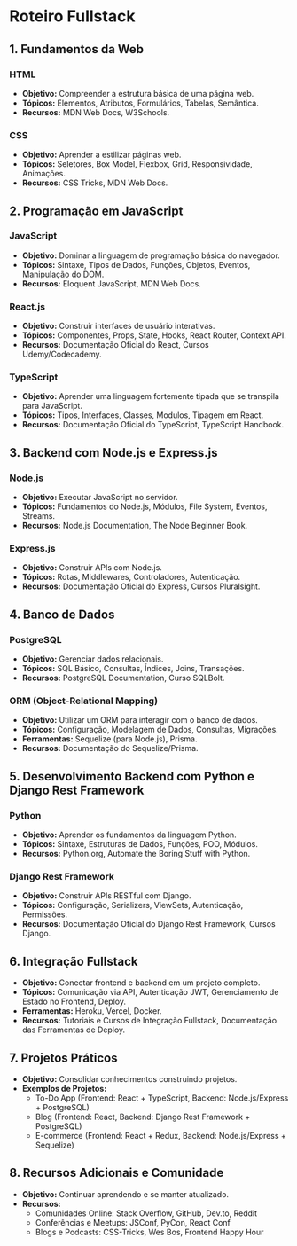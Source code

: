 # Roteiro Fullstack

## 1. Fundamentos da Web

### HTML
- **Objetivo:** Compreender a estrutura básica de uma página web.
- **Tópicos:** Elementos, Atributos, Formulários, Tabelas, Semântica.
- **Recursos:** MDN Web Docs, W3Schools.

### CSS
- **Objetivo:** Aprender a estilizar páginas web.
- **Tópicos:** Seletores, Box Model, Flexbox, Grid, Responsividade, Animações.
- **Recursos:** CSS Tricks, MDN Web Docs.

## 2. Programação em JavaScript

### JavaScript
- **Objetivo:** Dominar a linguagem de programação básica do navegador.
- **Tópicos:** Sintaxe, Tipos de Dados, Funções, Objetos, Eventos, Manipulação do DOM.
- **Recursos:** Eloquent JavaScript, MDN Web Docs.

### React.js
- **Objetivo:** Construir interfaces de usuário interativas.
- **Tópicos:** Componentes, Props, State, Hooks, React Router, Context API.
- **Recursos:** Documentação Oficial do React, Cursos Udemy/Codecademy.

### TypeScript
- **Objetivo:** Aprender uma linguagem fortemente tipada que se transpila para JavaScript.
- **Tópicos:** Tipos, Interfaces, Classes, Modulos, Tipagem em React.
- **Recursos:** Documentação Oficial do TypeScript, TypeScript Handbook.

## 3. Backend com Node.js e Express.js

### Node.js
- **Objetivo:** Executar JavaScript no servidor.
- **Tópicos:** Fundamentos do Node.js, Módulos, File System, Eventos, Streams.
- **Recursos:** Node.js Documentation, The Node Beginner Book.

### Express.js
- **Objetivo:** Construir APIs com Node.js.
- **Tópicos:** Rotas, Middlewares, Controladores, Autenticação.
- **Recursos:** Documentação Oficial do Express, Cursos Pluralsight.

## 4. Banco de Dados

### PostgreSQL
- **Objetivo:** Gerenciar dados relacionais.
- **Tópicos:** SQL Básico, Consultas, Índices, Joins, Transações.
- **Recursos:** PostgreSQL Documentation, Curso SQLBolt.

### ORM (Object-Relational Mapping)
- **Objetivo:** Utilizar um ORM para interagir com o banco de dados.
- **Tópicos:** Configuração, Modelagem de Dados, Consultas, Migrações.
- **Ferramentas:** Sequelize (para Node.js), Prisma.
- **Recursos:** Documentação do Sequelize/Prisma.

## 5. Desenvolvimento Backend com Python e Django Rest Framework

### Python
- **Objetivo:** Aprender os fundamentos da linguagem Python.
- **Tópicos:** Sintaxe, Estruturas de Dados, Funções, POO, Módulos.
- **Recursos:** Python.org, Automate the Boring Stuff with Python.

### Django Rest Framework
- **Objetivo:** Construir APIs RESTful com Django.
- **Tópicos:** Configuração, Serializers, ViewSets, Autenticação, Permissões.
- **Recursos:** Documentação Oficial do Django Rest Framework, Cursos Django.

## 6. Integração Fullstack
- **Objetivo:** Conectar frontend e backend em um projeto completo.
- **Tópicos:** Comunicação via API, Autenticação JWT, Gerenciamento de Estado no Frontend, Deploy.
- **Ferramentas:** Heroku, Vercel, Docker.
- **Recursos:** Tutoriais e Cursos de Integração Fullstack, Documentação das Ferramentas de Deploy.

## 7. Projetos Práticos
- **Objetivo:** Consolidar conhecimentos construindo projetos.
- **Exemplos de Projetos:**
  - To-Do App (Frontend: React + TypeScript, Backend: Node.js/Express + PostgreSQL)
  - Blog (Frontend: React, Backend: Django Rest Framework + PostgreSQL)
  - E-commerce (Frontend: React + Redux, Backend: Node.js/Express + Sequelize)

## 8. Recursos Adicionais e Comunidade
- **Objetivo:** Continuar aprendendo e se manter atualizado.
- **Recursos:**
  - Comunidades Online: Stack Overflow, GitHub, Dev.to, Reddit
  - Conferências e Meetups: JSConf, PyCon, React Conf
  - Blogs e Podcasts: CSS-Tricks, Wes Bos, Frontend Happy Hour
